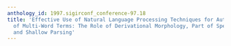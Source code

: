 ```yaml
---
anthology_id: 1997.sigirconf_conference-97.18
title: 'Effective Use of Natural Language Processing Techniques for Automatic Conflation
  of Multi-Word Terms: The Role of Derivational Morphology, Part of Speech Tagging,
  and Shallow Parsing'
---
```


